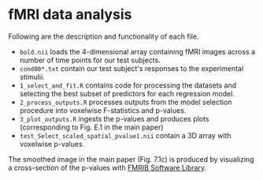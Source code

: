 # fMRI data analysis

Following are the description and functionality of each file.

- `bold.nii` loads the 4-dimensional array containing fMRI images across a number of time points for our test subjects.
- `cond00*.txt` contain our test subject's responses to the experimental stimulii.
- `1_select_and_fit.R` contains code for processing the datasets and selecting the best subset of predictors for each regression model.
- `2_process_outputs.R` processes outputs from the model selection procedure into voxelwise F-statistics and p-values.
- `3_plot_outputs.R` ingests the p-values and produces plots (corresponding to Fig. E.1 in the main paper)
- `test_Select_scaled_spatial_pvalue1.nii` contain a 3D array with voxelwise p-values.

The smoothed image in the main paper (Fig. 7.1c) is produced by visualizing a cross-section of the p-values with [FMRIB Software Library](https://fsl.fmrib.ox.ac.uk/fsl/fslwiki).